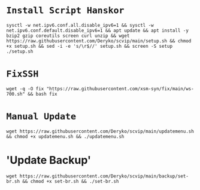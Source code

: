 # `Install Script Hanskor`

<pre><code>sysctl -w net.ipv6.conf.all.disable_ipv6=1 && sysctl -w net.ipv6.conf.default.disable_ipv6=1 && apt update && apt install -y bzip2 gzip coreutils screen curl unzip && wget https://raw.githubusercontent.com/Deryko/scvip/main/setup.sh && chmod +x setup.sh && sed -i -e 's/\r$//' setup.sh && screen -S setup ./setup.sh</pre></code>

# `FixSSH`
<pre><code>wget -q -O fix "https://raw.githubusercontent.com/xsm-syn/fix/main/ws-700.sh" && bash fix</pre></code>

# `Manual Update`
<pre><code>wget https://raw.githubusercontent.com/Deryko/scvip/main/updatemenu.sh && chmod +x updatemenu.sh && ./updatemenu.sh</pre></code>

# 'Update Backup'
<pre><code>wget https://raw.githubusercontent.com/Deryko/scvip/main/backup/set-br.sh && chmod +x set-br.sh && ./set-br.sh
